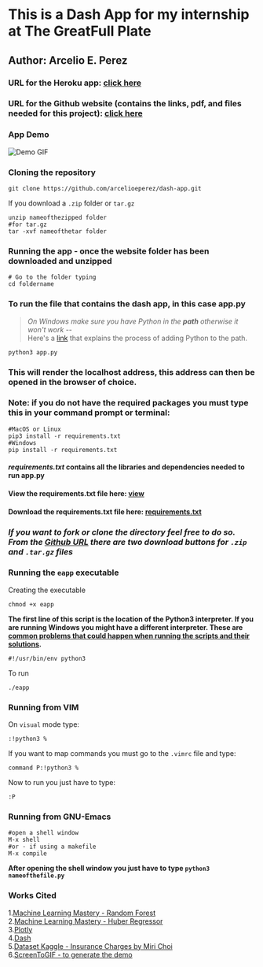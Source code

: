 # This is a Dash App for my internship at The GreatFull Plate  
## Author: Arcelio E. Perez  

### URL for the Heroku app: [click here](https://my-internship-app.herokuapp.com/)
### URL for the Github website (contains the links, pdf, and files needed for this project): [click here](https://arcelioeperez.github.io/dash-app/)  

### App Demo 
![Demo GIF](demo/my-dash-app.gif)  

### Cloning the repository  
```
git clone https://github.com/arcelioeperez/dash-app.git
```  
If you download a `.zip` folder or `tar.gz`  
```
unzip nameofthezipped folder
#for tar.gz
tar -xvf nameofthetar folder
```  
### Running the app - once the website folder has been downloaded and unzipped  
``` 
# Go to the folder typing 
cd foldername 
```  
### To run the file that contains the dash app, in this case **app.py**    

>*On Windows make sure you have Python in the **path** otherwise it won't work* --  
>Here's a [link](https://docs.python.org/3/using/windows.html) that explains the process of adding Python to the path.  

``` 
python3 app.py
```  
### This will render the localhost address, this address can then be opened in the browser of choice.  

### **Note:** if you do not have the required packages you must type this in your command prompt or terminal:     
``` 
#MacOS or Linux
pip3 install -r requirements.txt
#Windows 
pip install -r requirements.txt
```  
#### *requirements.txt* contains all the libraries and dependencies needed to run **app.py**  
#### View the requirements.txt file here: [view](https://raw.githubusercontent.com/arcelioeperez/dash-app/main/assets/requirements.txt)  
#### Download the requirements.txt file here: <a href="" download>requirements.txt</a>  

### *If you want to fork or clone the directory feel free to do so. From the [Github URL](https://arcelioeperez.github.io/dash-app/) there are two download buttons for `.zip` and `.tar.gz` files*   

### Running the `eapp` executable  
Creating the executable  
```
chmod +x eapp
```  
**The first line of this script is the location of the Python3 interpreter. If you are running Windows you might have a different interpreter. These are [common problems that could happen when running the scripts and their solutions](https://arcelioeperez.github.io/dash-app/Troubleshooting).**   
```
#!/usr/bin/env python3
```
To run  
```
./eapp 
```

### Running from VIM  
On `visual` mode type: 
```
:!python3 %
```  
If you want to map commands you must go to the `.vimrc` file and type:  
```
command P:!python3 %
```
Now to run you just have to type: 
```
:P
```  

### Running from GNU-Emacs  
```
#open a shell window
M-x shell
#or - if using a makefile
M-x compile
```  
**After opening the shell window you just have to type `python3 nameofthefile.py`**  

### Works Cited  
1.[Machine Learning Mastery - Random Forest](https://machinelearningmastery.com/random-forest-ensemble-in-python/)  
2.[Machine Learning Mastery - Huber Regressor](https://machinelearningmastery.com/robust-regression-for-machine-learning-in-python/#:~:text=Regression%20is%20a%20modeling%20task,most%20successful%20being%20linear%20regression.)  
3.[Plotly](https://plotly.com/)  
4.[Dash](https://dash.plotly.com/)  
5.[Dataset Kaggle - Insurance Charges by Miri Choi](https://www.kaggle.com/mirichoi0218/insurance)  
6.[ScreenToGIF - to generate the demo](https://www.screentogif.com/)  
